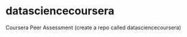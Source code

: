 datasciencecoursera
===================

Coursera Peer Assessment (create a repo called datasciencecoursera)
